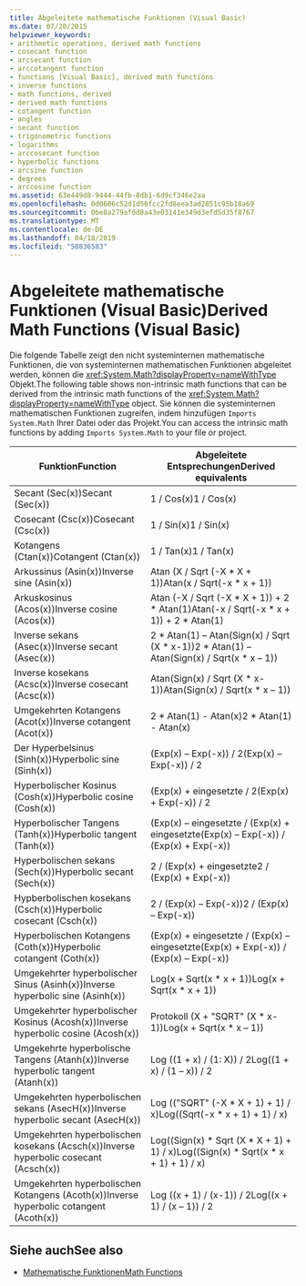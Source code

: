 ```yaml
---
title: Abgeleitete mathematische Funktionen (Visual Basic)
ms.date: 07/20/2015
helpviewer_keywords:
- arithmetic operations, derived math functions
- cosecant function
- arcsecant function
- arccotangent function
- functions [Visual Basic], derived math functions
- inverse functions
- math functions, derived
- derived math functions
- cotangent function
- angles
- secant function
- trigonometric functions
- logarithms
- arccosecant function
- hyperbolic functions
- arcsine function
- degrees
- arccosine function
ms.assetid: 63e449d8-9444-44fb-8db1-6d9cf346e2aa
ms.openlocfilehash: 0d0606c52d1d50fcc2fd8eea3ad2851c95b18a69
ms.sourcegitcommit: 0be8a279af6d8a43e03141e349d3efd5d35f8767
ms.translationtype: MT
ms.contentlocale: de-DE
ms.lasthandoff: 04/18/2019
ms.locfileid: "58836583"
---
```

# <a name="derived-math-functions-visual-basic"></a><span data-ttu-id="d0eb5-102">Abgeleitete mathematische Funktionen (Visual Basic)</span><span class="sxs-lookup"><span data-stu-id="d0eb5-102">Derived Math Functions (Visual Basic)</span></span>
<span data-ttu-id="d0eb5-103">Die folgende Tabelle zeigt den nicht systeminternen mathematische Funktionen, die von systeminternen mathematischen Funktionen abgeleitet werden, können die <xref:System.Math?displayProperty=nameWithType> Objekt.</span><span class="sxs-lookup"><span data-stu-id="d0eb5-103">The following table shows non-intrinsic math functions that can be derived from the intrinsic math functions of the <xref:System.Math?displayProperty=nameWithType> object.</span></span> <span data-ttu-id="d0eb5-104">Sie können die systeminternen mathematischen Funktionen zugreifen, indem hinzufügen `Imports System.Math` Ihrer Datei oder das Projekt.</span><span class="sxs-lookup"><span data-stu-id="d0eb5-104">You can access the intrinsic math functions by adding `Imports System.Math` to your file or project.</span></span>  
  
|<span data-ttu-id="d0eb5-105">Funktion</span><span class="sxs-lookup"><span data-stu-id="d0eb5-105">Function</span></span>|<span data-ttu-id="d0eb5-106">Abgeleitete Entsprechungen</span><span class="sxs-lookup"><span data-stu-id="d0eb5-106">Derived equivalents</span></span>|  
|--------------|-------------------------|  
|<span data-ttu-id="d0eb5-107">Secant (Sec(x))</span><span class="sxs-lookup"><span data-stu-id="d0eb5-107">Secant (Sec(x))</span></span>|<span data-ttu-id="d0eb5-108">1 / Cos(x)</span><span class="sxs-lookup"><span data-stu-id="d0eb5-108">1 / Cos(x)</span></span>|  
|<span data-ttu-id="d0eb5-109">Cosecant (Csc(x))</span><span class="sxs-lookup"><span data-stu-id="d0eb5-109">Cosecant (Csc(x))</span></span>|<span data-ttu-id="d0eb5-110">1 / Sin(x)</span><span class="sxs-lookup"><span data-stu-id="d0eb5-110">1 / Sin(x)</span></span>|  
|<span data-ttu-id="d0eb5-111">Kotangens (Ctan(x))</span><span class="sxs-lookup"><span data-stu-id="d0eb5-111">Cotangent (Ctan(x))</span></span>|<span data-ttu-id="d0eb5-112">1 / Tan(x)</span><span class="sxs-lookup"><span data-stu-id="d0eb5-112">1 / Tan(x)</span></span>|  
|<span data-ttu-id="d0eb5-113">Arkussinus (Asin(x))</span><span class="sxs-lookup"><span data-stu-id="d0eb5-113">Inverse sine (Asin(x))</span></span>|<span data-ttu-id="d0eb5-114">Atan (X / Sqrt (-X \* X + 1))</span><span class="sxs-lookup"><span data-stu-id="d0eb5-114">Atan(x / Sqrt(-x \* x + 1))</span></span>|  
|<span data-ttu-id="d0eb5-115">Arkuskosinus (Acos(x))</span><span class="sxs-lookup"><span data-stu-id="d0eb5-115">Inverse cosine (Acos(x))</span></span>|<span data-ttu-id="d0eb5-116">Atan (-X / Sqrt (-X \* X + 1)) + 2 \* Atan(1)</span><span class="sxs-lookup"><span data-stu-id="d0eb5-116">Atan(-x / Sqrt(-x \* x + 1)) + 2 \* Atan(1)</span></span>|  
|<span data-ttu-id="d0eb5-117">Inverse sekans (Asec(x))</span><span class="sxs-lookup"><span data-stu-id="d0eb5-117">Inverse secant (Asec(x))</span></span>|<span data-ttu-id="d0eb5-118">2 \* Atan(1) – Atan(Sign(x) / Sqrt (X \* x-1))</span><span class="sxs-lookup"><span data-stu-id="d0eb5-118">2 \* Atan(1) – Atan(Sign(x) / Sqrt(x \* x – 1))</span></span>|  
|<span data-ttu-id="d0eb5-119">Inverse kosekans (Acsc(x))</span><span class="sxs-lookup"><span data-stu-id="d0eb5-119">Inverse cosecant (Acsc(x))</span></span>|<span data-ttu-id="d0eb5-120">Atan(Sign(x) / Sqrt (X \* x-1))</span><span class="sxs-lookup"><span data-stu-id="d0eb5-120">Atan(Sign(x) / Sqrt(x \* x – 1))</span></span>|  
|<span data-ttu-id="d0eb5-121">Umgekehrten Kotangens (Acot(x))</span><span class="sxs-lookup"><span data-stu-id="d0eb5-121">Inverse cotangent (Acot(x))</span></span>|<span data-ttu-id="d0eb5-122">2 \* Atan(1) - Atan(x)</span><span class="sxs-lookup"><span data-stu-id="d0eb5-122">2 \* Atan(1) - Atan(x)</span></span>|  
|<span data-ttu-id="d0eb5-123">Der Hyperbelsinus (Sinh(x))</span><span class="sxs-lookup"><span data-stu-id="d0eb5-123">Hyperbolic sine (Sinh(x))</span></span>|<span data-ttu-id="d0eb5-124">(Exp(x) – Exp(-x)) / 2</span><span class="sxs-lookup"><span data-stu-id="d0eb5-124">(Exp(x) – Exp(-x)) / 2</span></span>|  
|<span data-ttu-id="d0eb5-125">Hyperbolischer Kosinus (Cosh(x))</span><span class="sxs-lookup"><span data-stu-id="d0eb5-125">Hyperbolic cosine (Cosh(x))</span></span>|<span data-ttu-id="d0eb5-126">(Exp(x) + eingesetzte / 2</span><span class="sxs-lookup"><span data-stu-id="d0eb5-126">(Exp(x) + Exp(-x)) / 2</span></span>|  
|<span data-ttu-id="d0eb5-127">Hyperbolischer Tangens (Tanh(x))</span><span class="sxs-lookup"><span data-stu-id="d0eb5-127">Hyperbolic tangent (Tanh(x))</span></span>|<span data-ttu-id="d0eb5-128">(Exp(x) – eingesetzte / (Exp(x) + eingesetzte</span><span class="sxs-lookup"><span data-stu-id="d0eb5-128">(Exp(x) – Exp(-x)) / (Exp(x) + Exp(-x))</span></span>|  
|<span data-ttu-id="d0eb5-129">Hyperbolischen sekans (Sech(x))</span><span class="sxs-lookup"><span data-stu-id="d0eb5-129">Hyperbolic secant (Sech(x))</span></span>|<span data-ttu-id="d0eb5-130">2 / (Exp(x) + eingesetzte</span><span class="sxs-lookup"><span data-stu-id="d0eb5-130">2 / (Exp(x) + Exp(-x))</span></span>|  
|<span data-ttu-id="d0eb5-131">Hypberbolischen kosekans (Csch(x))</span><span class="sxs-lookup"><span data-stu-id="d0eb5-131">Hyperbolic cosecant (Csch(x))</span></span>|<span data-ttu-id="d0eb5-132">2 / (Exp(x) – Exp(-x))</span><span class="sxs-lookup"><span data-stu-id="d0eb5-132">2 / (Exp(x) – Exp(-x))</span></span>|  
|<span data-ttu-id="d0eb5-133">Hyperbolischen Kotangens (Coth(x))</span><span class="sxs-lookup"><span data-stu-id="d0eb5-133">Hyperbolic cotangent (Coth(x))</span></span>|<span data-ttu-id="d0eb5-134">(Exp(x) + eingesetzte / (Exp(x) – eingesetzte</span><span class="sxs-lookup"><span data-stu-id="d0eb5-134">(Exp(x) + Exp(-x)) / (Exp(x) – Exp(-x))</span></span>|  
|<span data-ttu-id="d0eb5-135">Umgekehrter hyperbolischer Sinus (Asinh(x))</span><span class="sxs-lookup"><span data-stu-id="d0eb5-135">Inverse hyperbolic sine (Asinh(x))</span></span>|<span data-ttu-id="d0eb5-136">Log(x + Sqrt(x \* x + 1))</span><span class="sxs-lookup"><span data-stu-id="d0eb5-136">Log(x + Sqrt(x \* x + 1))</span></span>|  
|<span data-ttu-id="d0eb5-137">Umgekehrter hyperbolischer Kosinus (Acosh(x))</span><span class="sxs-lookup"><span data-stu-id="d0eb5-137">Inverse hyperbolic cosine (Acosh(x))</span></span>|<span data-ttu-id="d0eb5-138">Protokoll (X + "SQRT" (X \* x-1))</span><span class="sxs-lookup"><span data-stu-id="d0eb5-138">Log(x + Sqrt(x \* x – 1))</span></span>|  
|<span data-ttu-id="d0eb5-139">Umgekehrte hyperbolische Tangens (Atanh(x))</span><span class="sxs-lookup"><span data-stu-id="d0eb5-139">Inverse hyperbolic tangent (Atanh(x))</span></span>|<span data-ttu-id="d0eb5-140">Log ((1 + x) / (1: X)) / 2</span><span class="sxs-lookup"><span data-stu-id="d0eb5-140">Log((1 + x) / (1 – x)) / 2</span></span>|  
|<span data-ttu-id="d0eb5-141">Umgekehrten hyperbolischen sekans (AsecH(x))</span><span class="sxs-lookup"><span data-stu-id="d0eb5-141">Inverse hyperbolic secant (AsecH(x))</span></span>|<span data-ttu-id="d0eb5-142">Log (("SQRT" (-X \* X + 1) + 1) / x)</span><span class="sxs-lookup"><span data-stu-id="d0eb5-142">Log((Sqrt(-x \* x + 1) + 1) / x)</span></span>|  
|<span data-ttu-id="d0eb5-143">Umgekehrten hyperbolischen kosekans (Acsch(x))</span><span class="sxs-lookup"><span data-stu-id="d0eb5-143">Inverse hyperbolic cosecant (Acsch(x))</span></span>|<span data-ttu-id="d0eb5-144">Log((Sign(x) \* Sqrt (X \* X + 1) + 1) / x)</span><span class="sxs-lookup"><span data-stu-id="d0eb5-144">Log((Sign(x) \* Sqrt(x \* x + 1) + 1) / x)</span></span>|  
|<span data-ttu-id="d0eb5-145">Umgekehrten hyperbolischen Kotangens (Acoth(x))</span><span class="sxs-lookup"><span data-stu-id="d0eb5-145">Inverse hyperbolic cotangent (Acoth(x))</span></span>|<span data-ttu-id="d0eb5-146">Log ((x + 1) / (x-1)) / 2</span><span class="sxs-lookup"><span data-stu-id="d0eb5-146">Log((x + 1) / (x – 1)) / 2</span></span>|  
  
## <a name="see-also"></a><span data-ttu-id="d0eb5-147">Siehe auch</span><span class="sxs-lookup"><span data-stu-id="d0eb5-147">See also</span></span>

- [<span data-ttu-id="d0eb5-148">Mathematische Funktionen</span><span class="sxs-lookup"><span data-stu-id="d0eb5-148">Math Functions</span></span>](../../../visual-basic/language-reference/functions/math-functions.md)
